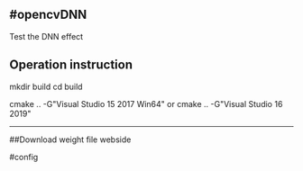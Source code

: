 #opencvDNN
---
Test the DNN effect

## Operation instruction
mkdir build
cd build

cmake .. -G"Visual Studio 15 2017 Win64"
or
cmake .. -G"Visual Studio 16 2019"

---
##Download weight file webside

#config
